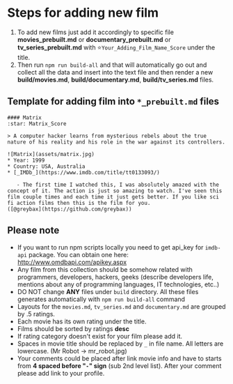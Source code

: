 # Steps for adding new film

1. To add new films just add it accordingly to specific file **movies_prebuilt.md** or **documentary_prebuilt.md** or **tv_series_prebuilt.md** with ⭐️`Your_Adding_Film_Name_Score` under the title.
2. Then run `npm run build-all` and that will automatically go out and collect all the data and insert into the text file and then render a new **build/movies.md**, **build/documentary.md**, **build/tv_series.md** files.

## Template for adding film into `*_prebuilt.md` files

```
#### Matrix 
:star: Matrix_Score

> A computer hacker learns from mysterious rebels about the true nature of his reality and his role in the war against its controllers.

![Matrix](assets/matrix.jpg)
* Year: 1999
* Country: USA, Australia
* [_IMDb_](https://www.imdb.com/title/tt0133093/)

   - The first time I watched this, I was absolutely amazed with the concept of it. The action is just so amazing to watch. I've seen this film couple times and each time it just gets better. If you like sci fi action films then this is the film for you.
([@greybax](https://github.com/greybax))
```

## Please note

 - If you want to run npm scripts locally you need to get api_key for `imdb-api` package. You can obtain one here: http://www.omdbapi.com/apikey.aspx
 - Any film from this collection should be somehow related with programmers, developers, hackers, geeks (describe developers life, mentions about any of programming languages, IT technologies, etc..)
 - DO NOT change **ANY** files under `build` directory. All these files generates automatically with `npm run build-all` command
 - Layouts for the `movies.md`, `tv_series.md` and `documentary.md` are grouped by .5 ratings.
 - Each movie has its own rating under the title.
 - Films should be sorted by ratings **desc**
 - If rating category doesn't exist for your film please add it.
 - Spaces in movie title should be replaced by `_` in file name. All letters are lowercase. (Mr Robot -> mr_robot.jpg)
 - Your comments could be placed after link movie info and have to starts from **4 spaced before "`-`" sign** (sub 2nd level list). After your comment please add link to your profile.
